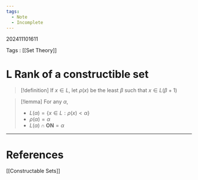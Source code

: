 ```yaml
---
tags:
  - Note
  - Incomplete
---
```

202411101611

Tags : [[Set Theory]]
# L Rank of a constructible set
 
>[!definition]
> If $x\in L$, let $\rho(x)$ be the least $\beta$ such that $x\in L(\beta+1)$

>[!lemma]
>For any $\alpha$,
>- $L(\alpha) = \{ x\in L: \rho(x) < \alpha \}$
>- $\rho(\alpha)=\alpha$
>- $L(\alpha) \cap \mathbf{ON} = \alpha$

---
# References
[[Constructable Sets]]

